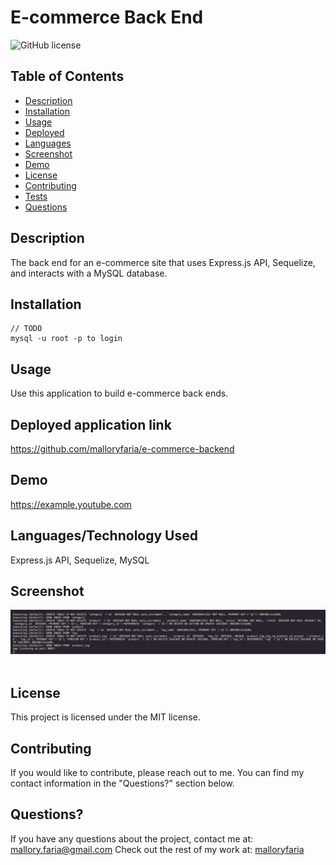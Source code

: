 # E-commerce Back End

![GitHub license](https://img.shields.io/badge/license-MIT-ff69b4.svg)

## Table of Contents 

- [Description](#description)
- [Installation](#installation)
- [Usage](#usage)
- [Deployed](#deployed)
- [Languages](#languages)
- [Screenshot](#screenshot)
- [Demo](#demo)
- [License](#license)
- [Contributing](#contributing)
- [Tests](#tests)
- [Questions](#questions)

## Description

The back end for an e-commerce site that uses Express.js API, Sequelize, and interacts with a MySQL database.

## Installation

```
// TODO
mysql -u root -p to login
```

## Usage
Use this application to build e-commerce back ends.


## Deployed application link
https://github.com/malloryfaria/e-commerce-backend

## Demo
https://example.youtube.com


## Languages/Technology Used
Express.js API, Sequelize, MySQL

## Screenshot
![Application in use](./assets/images/screenshot.jpg?raw=true) <br /><br />

## License

  This project is licensed under the MIT license.
  
## Contributing
If you would like to contribute, please reach out to me. You can find my contact information in the  "Questions?" section below.

## Questions?

If you have any questions about the project, contact me at: mallory.faria@gmail.com
Check out the rest of my work at: [malloryfaria](https://github.com/malloryfaria/)
